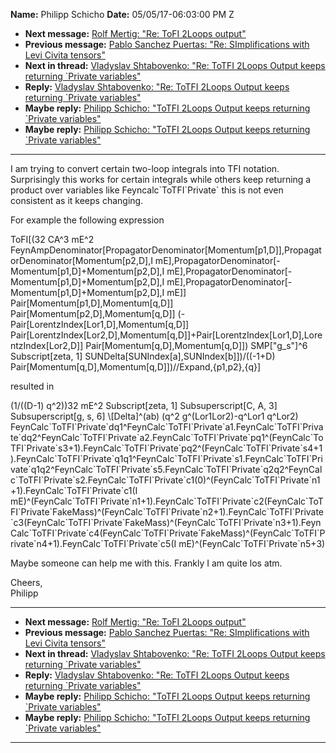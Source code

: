 **Name:** Philipp Schicho
**Date:** 05/05/17-06:03:00 PM Z

  - **Next message:** [Rolf Mertig: "Re: ToFI 2Loops output"](1232.html)
  - **Previous message:** [Pablo Sanchez Puertas: "Re: SImplifications
    with Levi Civita tensors"](1230.html)
  - **Next in thread:** [Vladyslav Shtabovenko: "Re: ToTFI 2Loops Output
    keeps returning \`Private variables"](1233.html)
  - **Reply:** [Vladyslav Shtabovenko: "Re: ToTFI 2Loops Output keeps
    returning \`Private variables"](1233.html)
  - **Maybe reply:** [Philipp Schicho: "ToTFI 2Loops Output keeps
    returning \`Private variables"](1237.html)
  - **Maybe reply:** [Philipp Schicho: "ToTFI 2Loops Output keeps
    returning \`Private variables"](1245.html)

-----

I am trying to convert certain two-loop integrals into TFI notation.
Surprisingly this works for certain integrals while others keep
returning a product over variables like Feyncalc\`ToTFI\`Private\` this
is not even consistent as it keeps changing.  

For example the following expression  

ToFI[(32 CA^3 mE^2
FeynAmpDenominator[PropagatorDenominator[Momentum[p1,D]],PropagatorDenominator[Momentum[p2,D],I
mE],PropagatorDenominator[-Momentum[p1,D]+Momentum[p2,D],I
mE],PropagatorDenominator[-Momentum[p1,D]+Momentum[p2,D],I
mE],PropagatorDenominator[-Momentum[p1,D]+Momentum[p2,D],I
mE]] Pair[Momentum[p1,D],Momentum[q,D]]
Pair[Momentum[p2,D],Momentum[q,D]]
(-Pair[LorentzIndex[Lor1,D],Momentum[q,D]]
Pair[LorentzIndex[Lor2,D],Momentum[q,D]]+Pair[LorentzIndex[Lor1,D],LorentzIndex[Lor2,D]]
Pair[Momentum[q,D],Momentum[q,D]])
SMP["g\_s"]^6 Subscript[zeta, 1]
SUNDelta[SUNIndex[a],SUNIndex[b]])/((-1+D)
Pair[Momentum[q,D],Momentum[q,D]])//Expand,{p1,p2},{q}]  

resulted in  

(1/((D-1) q^2))32 mE^2 Subscript[zeta, 1] Subsuperscript[C,
A, 3] Subsuperscript[g, s, 6] \\[Delta]^(ab) (q^2
g^(Lor1Lor2)-q^Lor1 q^Lor2)
FeynCalc\`ToTFI\`Private\`dq1^FeynCalc\`ToTFI\`Private\`a1.FeynCalc\`ToTFI\`Private\`dq2^FeynCalc\`ToTFI\`Private\`a2.FeynCalc\`ToTFI\`Private\`pq1^(FeynCalc\`ToTFI\`Private\`s3+1).FeynCalc\`ToTFI\`Private\`pq2^(FeynCalc\`ToTFI\`Private\`s4+1).FeynCalc\`ToTFI\`Private\`q1q1^FeynCalc\`ToTFI\`Private\`s1.FeynCalc\`ToTFI\`Private\`q1q2^FeynCalc\`ToTFI\`Private\`s5.FeynCalc\`ToTFI\`Private\`q2q2^FeynCalc\`ToTFI\`Private\`s2.FeynCalc\`ToTFI\`Private\`c1(0)^(FeynCalc\`ToTFI\`Private\`n1+1).FeynCalc\`ToTFI\`Private\`c1(I
mE)^(FeynCalc\`ToTFI\`Private\`n1+1).FeynCalc\`ToTFI\`Private\`c2(FeynCalc\`ToTFI\`Private\`FakeMass)^(FeynCalc\`ToTFI\`Private\`n2+1).FeynCalc\`ToTFI\`Private\`c3(FeynCalc\`ToTFI\`Private\`FakeMass)^(FeynCalc\`ToTFI\`Private\`n3+1).FeynCalc\`ToTFI\`Private\`c4(FeynCalc\`ToTFI\`Private\`FakeMass)^(FeynCalc\`ToTFI\`Private\`n4+1).FeynCalc\`ToTFI\`Private\`c5(I
mE)^(FeynCalc\`ToTFI\`Private\`n5+3)  

Maybe someone can help me with this. Frankly I am quite los atm.  

Cheers,  
Philipp  

-----

  - **Next message:** [Rolf Mertig: "Re: ToFI 2Loops output"](1232.html)
  - **Previous message:** [Pablo Sanchez Puertas: "Re: SImplifications
    with Levi Civita tensors"](1230.html)
  - **Next in thread:** [Vladyslav Shtabovenko: "Re: ToTFI 2Loops Output
    keeps returning \`Private variables"](1233.html)
  - **Reply:** [Vladyslav Shtabovenko: "Re: ToTFI 2Loops Output keeps
    returning \`Private variables"](1233.html)
  - **Maybe reply:** [Philipp Schicho: "ToTFI 2Loops Output keeps
    returning \`Private variables"](1237.html)
  - **Maybe reply:** [Philipp Schicho: "ToTFI 2Loops Output keeps
    returning \`Private variables"](1245.html)

-----

